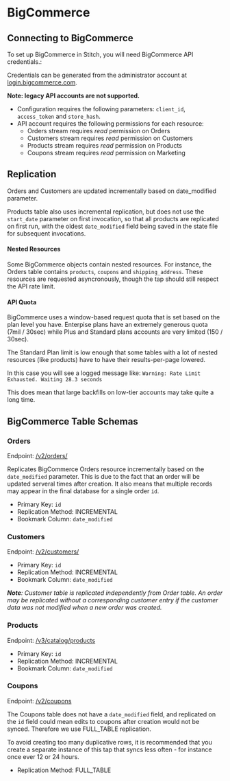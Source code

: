 # BigCommerce

## Connecting to BigCommerce

To set up BigCommerce in Stitch, you will need BigCommerce API credentials.:

Credentials can be generated from the administrator account at [login.bigcommerce.com](https://login.bigcommerce.com).

**Note: legacy API accounts are not supported.**

* Configuration requires the following parameters: `client_id`, `access_token` and `store_hash`. 
* API account requires the following permissions for each resource:
	* Orders stream requires _read_ permission on Orders
	* Customers stream requires _read_ permission on Customers
	* Products stream requires _read_ permission on Products
	* Coupons stream requires _read_ permission on Marketing



## Replication

Orders and Customers are updated incrementally based on date_modified parameter.

Products table also uses incremental replication, but does not use the `start_date` parameter on first invocation, so that all products are replicated on first run, with the oldest `date_modified` field being saved in the state file for subsequent invocations. 

#### Nested Resources

Some BigCommerce objects contain nested resources. For instance, the Orders table contains `products`, `coupons` and `shipping_address`. These resources are requested asyncronously, though the tap should still respect the API rate limit.

#### API Quota

BigCommerce uses a window-based request quota that is set based on the plan level you have. Enterpise plans have an extremely generous quota (7mil / 30sec) while Plus and Standard plans accounts are very limited (150 / 30sec).

The Standard Plan limit is low enough that some tables with a lot of nested resources (like products) have to have their results-per-page lowered.

In this case you will see a logged message like: ```Warning: Rate Limit Exhausted. Waiting 28.3 seconds```

This does mean that large backfills on low-tier accounts may take quite a long time.


## BigCommerce Table Schemas

### Orders

Endpoint: [/v2/orders/](https://developer.bigcommerce.com/api-reference/orders/orders-api)

Replicates BigCommerce Orders resource incrementally based on the `date_modified` parameter. This is due to the fact that an order will be updated serveral times after creation. It also means that multiple records may appear in the final database for a single order `id`.

* Primary Key: `id`
* Replication Method: INCREMENTAL
* Bookmark Column: `date_modified`


### Customers
Endpoint: [/v2/customers/](https://developer.bigcommerce.com/api-reference/customer-subscribers/customers-api/customers/getallcustomers)

* Primary Key: `id`
* Replication Method: INCREMENTAL
* Bookmark Column: `date_modified`

_**Note**: Customer table is replicated independently from Order table. An order may be replicated without a corresponding customer entry if the customer data was not modified when a new order was created._

### Products

Endpoint: [/v3/catalog/products](https://developer.bigcommerce.com/api-reference/catalog/catalog-api/products/getproducts)

* Primary Key: `id`
* Replication Method: INCREMENTAL
* Bookmark Column: `date_modified`

### Coupons
Endpoint: [/v2/coupons](https://developer.bigcommerce.com/api-reference/catalog/catalog-api/products/getproducts)

The Coupons table does not have a `date_modified` field, and replicated on the `id` field could mean edits to coupons after creation would not be synced. Therefore we use FULL_TABLE replication.

To avoid creating too many duplicative rows, it is recommended that you create a separate instance of this tap that syncs less often - for instance once ever 12 or 24 hours.

* Replication Method: FULL_TABLE

